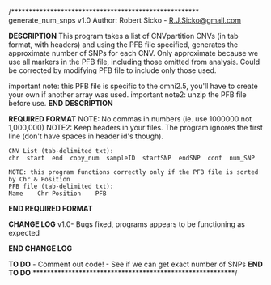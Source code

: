 /*****************************************************
generate_num_snps v1.0
Author: Robert Sicko - R.J.Sicko@gmail.com

****DESCRIPTION****
This program takes a list of CNVpartition CNVs (in tab format, with headers) 
and using the PFB file specified, generates the approximate number of SNPs for each CNV.
Only approximate because we use all markers in the PFB file, including those omitted from analysis.
Could be corrected by modifying PFB file to include only those used.

important note: this PFB file is specific to the omni2.5, you'll have to create your own if another array was used.
important note2: unzip the PFB file before use.
****END DESCRIPTION****

****REQUIRED FORMAT****
	NOTE: No commas in numbers (ie. use 1000000 not 1,000,000)
	NOTE2: Keep headers in your files. The program ignores the first line (don't have spaces in header id's though).
	
	CNV List (tab-delimited txt):
	chr  start  end  copy_num  sampleID  startSNP  endSNP  conf  num_SNP
	
	NOTE: this program functions correctly only if the PFB file is sorted by Chr & Position
	PFB file (tab-delimited txt):
	Name	Chr	Position	PFB
****END REQUIRED FORMAT****

****CHANGE LOG****
v1.0- Bugs fixed, programs appears to be functioning as expected

	
****END CHANGE LOG****

****TO DO****
	- Comment out code!
	- See if we can get exact number of SNPs
****END TO DO****
*********************************************************/
